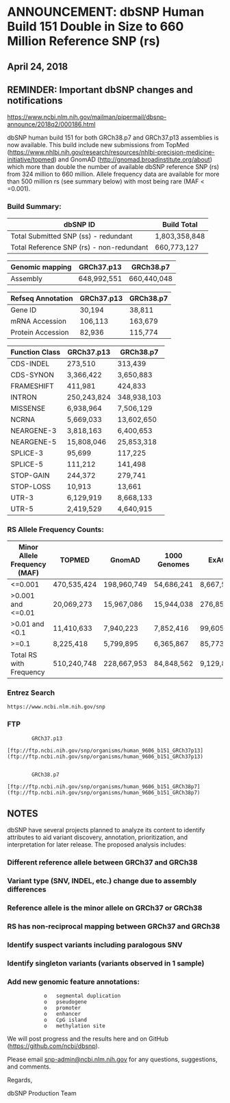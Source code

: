 
# ANNOUNCEMENT: dbSNP Human Build 151 Double in Size to 660 Million Reference SNP (rs)


## April 24, 2018


 
## REMINDER: Important dbSNP changes and notifications 
https://www.ncbi.nlm.nih.gov/mailman/pipermail/dbsnp-announce/2018q2/000186.html
 

dbSNP human build 151 for both GRCh38.p7 and GRCh37.p13 assemblies is now available.  This build include new submissions from TopMed (https://www.nhlbi.nih.gov/research/resources/nhlbi-precision-medicine-initiative/topmed) and GnomAD (http://gnomad.broadinstitute.org/about) which more than double the number of available dbSNP reference SNP (rs) from 324 million to 660 million.   Allele frequency data are available for more than 500 million rs (see summary below) with most being rare (MAF < =0.001).

### Build Summary:

|dbSNP ID|Build Total|
|-------------------------------------|-------------|
|Total Submitted SNP (ss) - redundant |1,803,358,848|
|Total Reference SNP (rs) - non-redundant|660,773,127|

|Genomic mapping|GRCh37.p13|GRCh38.p7|
|--------|-----------|-----------|
|Assembly|648,992,551|660,440,048|
 
|Refseq Annotation|GRCh37.p13|GRCh38.p7|
|-----------------|----------|---------|
|Gene ID|30,194|38,811|
|mRNA Accession|106,113|163,679|
|Protein Accession|82,936|115,774|

|Function Class|GRCh37.p13|GRCh38.p7|
|--------------|----------|---------|
|CDS-INDEL|273,510|313,439|
|CDS-SYNON|3,366,422|3,650,883|
|FRAMESHIFT|411,981|424,833|
|INTRON|250,243,824|348,938,103|
|MISSENSE|6,938,964|7,506,129|
|NCRNA|5,669,033|13,602,650|
|NEARGENE-3|3,818,163|6,400,653|
|NEARGENE-5|15,808,046|25,853,318|
|SPLICE-3|95,699|117,225|
|SPLICE-5|111,212|141,498|
|STOP-GAIN|244,372|279,741|
|STOP-LOSS|10,913|13,661|
|UTR-3|6,129,919|8,668,133|
|UTR-5|2,419,529|4,640,915|


### RS Allele Frequency Counts:

|Minor Allele Frequency (MAF)|TOPMED|GnomAD|1000 Genomes|ExAC|GO-ESP|
|-----------------------|-----------|-----------|----------|---------|---------|
|<=0.001|470,535,424|198,960,749|54,686,241|8,667,575|1,527,303|
|>0.001 and <=0.01|20,069,273|15,967,086|15,944,038|276,851|197,816|
|>0.01 and <0.1|11,410,633|7,940,223|7,852,416|99,605|99,694|
|>=0.1|8,225,418|5,799,895|6,365,867|85,773|63,191|
|Total RS with Frequency|510,240,748|228,667,953|84,848,562|9,129,804|1,888,004|

### Entrez Search
	https://www.ncbi.nlm.nih.gov/snp

### FTP

			GRCh37.p13
			[ftp://ftp.ncbi.nih.gov/snp/organisms/human_9606_b151_GRCh37p13](ftp://ftp.ncbi.nih.gov/snp/organisms/human_9606_b151_GRCh37p13)


			GRCh38.p7
			[ftp://ftp.ncbi.nih.gov/snp/organisms/human_9606_b151_GRCh38p7](ftp://ftp.ncbi.nih.gov/snp/organisms/human_9606_b151_GRCh38p7)

## NOTES
dbSNP have several projects planned to analyze its content to identify attributes to aid variant discovery, annotation, prioritization, and interpretation for later release.   The proposed analysis includes: 
###	Different reference allele between GRCh37 and GRCh38
###	Variant type (SNV, INDEL, etc.) change due to assembly differences
###	Reference allele is the minor allele on GRCh37 or GRCh38
###	RS has non-reciprocal mapping between GRCh37 and GRCh38
###	Identify suspect variants including paralogous SNV
###	Identify singleton variants (variants observed in 1 sample)
###	Add new genomic feature annotations:	
				o	segmental duplication
				o	pseudogene
				o	promoter
				o	enhancer
				o	CpG island
				o	methylation site
				
We will post progress and the results here and on GitHub (https://github.com/ncbi/dbsnp).    

Please email snp-admin@ncbi.nlm.nih.gov for any questions, suggestions, and comments.

Regards,

dbSNP Production Team
